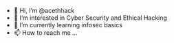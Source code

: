 - 👋 Hi, I’m @acethhack
- 👀 I’m interested in Cyber Security and Ethical Hacking
- 🌱 I’m currently learning infosec basics
- 📫 How to reach me ...

<!---
acethhack/acethhack is a ✨ special ✨ repository because its `README.md` (this file) appears on your GitHub profile.
You can click the Preview link to take a look at your changes.
--->
